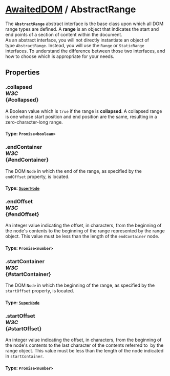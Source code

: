 # [AwaitedDOM](../basic-client/awaited-dom) <span>/</span> AbstractRange

<div class='overview'><span class="seoSummary">The <strong><code>AbstractRange</code></strong>&nbsp;abstract interface is the base class upon which all DOM range types are defined. A&nbsp;<strong>range</strong>&nbsp;is an object that indicates the start and end points of a section of content&nbsp;within the document.</span></div>

<div class='overview'>As an abstract interface, you will not directly instantiate an object of type&nbsp;<code>AbstractRange</code>. Instead, you will use the <code>Range</code> or <code>StaticRange</code> interfaces. To understand the difference between those two interfaces, and how to choose which is appropriate for your needs.</div>

## Properties

### .collapsed <div class="specs"><i>W3C</i></div> {#collapsed}

A Boolean value which is&nbsp;<code>true</code>&nbsp;if the range is&nbsp;<strong>collapsed</strong>. A collapsed range is one whose start position and end position are the same, resulting in a zero-character-long range.

#### **Type**: `Promise<boolean>`

### .endContainer <div class="specs"><i>W3C</i></div> {#endContainer}

The DOM <code>Node</code> in which the end of the range, as specified by the <code>endOffset</code>&nbsp;property,&nbsp;is located.

#### **Type**: [`SuperNode`](./super-node.md)

### .endOffset <div class="specs"><i>W3C</i></div> {#endOffset}

An integer value indicating the offset, in characters, from the beginning of the node's contents to the beginning of the range represented by the range object. This value must be less than the length of the <code>endContainer</code>&nbsp;node.

#### **Type**: `Promise<number>`

### .startContainer <div class="specs"><i>W3C</i></div> {#startContainer}

The DOM <code>Node</code> in which the beginning of the range, as specified by the <code>startOffset</code>&nbsp;property,&nbsp;is located.

#### **Type**: [`SuperNode`](./super-node.md)

### .startOffset <div class="specs"><i>W3C</i></div> {#startOffset}

An integer value indicating the offset, in characters, from the beginning of the node's contents to the last character&nbsp;of the contents referred to&nbsp;&nbsp;by the range object. This value must be less than the length of the node indicated in&nbsp;<code>startContainer</code>.

#### **Type**: `Promise<number>`
